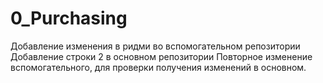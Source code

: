 # 0_Purchasing
Добавление изменения в ридми во вспомогательном репозитории
Добавление строки 2 в основном репозитории
Повторное изменение вспомогательного, для проверки получения изменений в основном.
